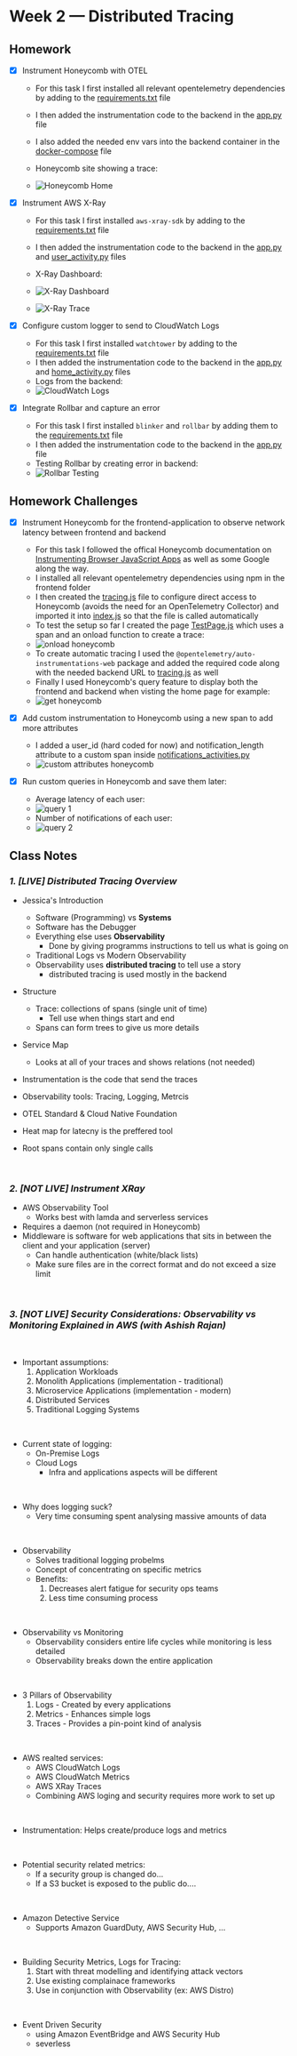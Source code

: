 # Week 2 — Distributed Tracing

## Homework

- [x] Instrument Honeycomb with OTEL
  - For this task I first installed all relevant opentelemetry dependencies by adding to the [requirements.txt](./../backend-flask/requirements.txt) file

  - I then added the instrumentation code to the backend in the [app.py](./../backend-flask/app.py) file
  
  - I also added the needed env vars into the backend container in the [docker-compose](./../docker-compose.yml) file
  - Honeycomb site showing a trace:
  - ![Honeycomb Home](./assets/week2/week2-honecomb-home.PNG)

- [x] Instrument AWS X-Ray
  - For this task I first installed `aws-xray-sdk` by adding to the [requirements.txt](./../backend-flask/requirements.txt) file

  - I then added the instrumentation code to the backend in the [app.py](./../backend-flask/app.py) and [user_activity.py](./../backend-flask/services/user_activities.py) files

  - X-Ray Dashboard:
  - ![X-Ray Dashboard](./assets/week2/week2-xray.PNG)
  - ![X-Ray Trace](./assets/week2/week2-xray-trace.PNG)


- [x] Configure custom logger to send to CloudWatch Logs
    - For this task I first installed `watchtower` by adding to the [requirements.txt](./../backend-flask/requirements.txt) file
    - I then added the instrumentation code to the backend in the [app.py](./../backend-flask/app.py) and [home_activity.py](./../backend-flask/services/home_activities.py) files
    - Logs from the backend:
    - ![CloudWatch Logs](./assets/week2/week2-cloudwatch.PNG)
  
- [x] Integrate Rollbar and capture an error
    - For this task I first installed `blinker` and `rollbar` by adding them to the [requirements.txt](./../backend-flask/requirements.txt) file
    - I then added the instrumentation code to the backend in the [app.py](./../backend-flask/app.py) file
    - Testing Rollbar by creating error in backend:
    - ![Rollbar Testing](./assets/week2/week2-rollbar.PNG)

## Homework Challenges

- [x] Instrument Honeycomb for the frontend-application to observe network latency between frontend and backend
    - For this task I followed the offical Honeycomb documentation on [Instrumenting Browser JavaScript Apps](https://docs.honeycomb.io/getting-data-in/opentelemetry/browser-js/) as well as some Google along the way. 
    - I installed all relevant opentelemetry dependencies using npm in the frontend folder
    - I then created the [tracing.js](./../frontend-react-js/src/tracing.js) file to configure direct access to Honeycomb (avoids the need for an OpenTelemetry Collector) and imported it into [index.js](./../frontend-react-js/src/index.js) so that the file is called automatically 
    - To test the setup so far I created the page [TestPage.js](./../frontend-react-js/pages/../src/pages/TestPage.js) which uses a span and an onload function to create a trace:
    - ![onload honeycomb](./assets/week2/week2-honecomb-onload.PNG)
    - To create automatic tracing I used the `@opentelemetry/auto-instrumentations-web` package and added the required code along with the needed backend URL to [tracing.js](./../frontend-react-js/src/tracing.js) as well 
    - Finally I used Honeycomb's query feature to display both the frontend and backend when visting the home page for example:
    - ![get honeycomb](./assets/week2/week2-honecomb-httpget.PNG)

- [x] Add custom instrumentation to Honeycomb using a new span to add more attributes
  - I added a user_id (hard coded for now) and notification_length attribute to a custom span inside [notifications_activities.py](./../backend-flask/services/notifications_activities.py)
  - ![custom attributes honeycomb](./assets/week2/week2-custom-attributes.PNG)

- [x] Run custom queries in Honeycomb and save them later:
  - Average latency of each user:
  - ![query 1](./assets/week2/week2-query-latency.PNG)
  - Number of notifications of each user:
  - ![query 2](./assets/week2/week2-query-notifications.PNG)

## Class Notes

### _1. [LIVE] Distributed Tracing Overview_

- Jessica's Introduction

  - Software (Programming) vs **Systems**
  - Software has the Debugger
  - Everything else uses **Observability**
    - Done by giving programms instructions to tell us what is going on
  - Traditional Logs vs Modern Observability
  - Observability uses **distributed tracing** to tell use a story
    - distributed tracing is used mostly in the backend

- Structure
  - Trace: collections of spans (single unit of time)
    - Tell use when things start and end
  - Spans can form trees to give us more details
- Service Map

  - Looks at all of your traces and shows relations (not needed)

- Instrumentation is the code that send the traces
- Observability tools: Tracing, Logging, Metrcis
- OTEL Standard & Cloud Native Foundation
- Heat map for latecny is the preffered tool
- Root spans contain only single calls

<br />

### _2. [NOT LIVE] Instrument XRay_

- AWS Observability Tool
  - Works best with lamda and serverless services
- Requires a daemon (not required in Honeycomb)
- Middleware is software for web applications that sits in between the client and your application (server)
  - Can handle authentication (white/black lists)
  - Make sure files are in the correct format and do not exceed a size limit

<br />

### _3. [NOT LIVE] Security Considerations: Observability vs Monitoring Explained in AWS (with Ashish Rajan)_

<br />

- Important assumptions:
  1. Application Workloads
  2. Monolith Applications (implementation - traditional)
  3. Microservice Applications (implementation - modern)
  4. Distributed Services
  5. Traditional Logging Systems

<br />

- Current state of logging:
  - On-Premise Logs
  - Cloud Logs
    - Infra and applications aspects will be different

<br />

- Why does logging suck?
  - Very time consuming spent analysing massive amounts of data

<br />

- Observability
  - Solves traditional logging probelms
  - Concept of concentrating on specific metrics
  - Benefits:
    1. Decreases alert fatigue for security ops teams
    2. Less time consuming process

<br />

- Observability vs Monitoring
  - Observability considers entire life cycles while monitoring is less detailed
  - Observability breaks down the entire application

<br />

- 3 Pillars of Observability
  1. Logs - Created by every applications
  2. Metrics - Enhances simple logs
  3. Traces - Provides a pin-point kind of analysis

<br />

- AWS realted services:
  - AWS CloudWatch Logs
  - AWS CloudWatch Metrics
  - AWS XRay Traces
  - Combining AWS loging and security requires more work to set up

<br />

- Instrumentation: Helps create/produce logs and metrics

<br />

- Potential security related metrics:
  - If a security group is changed do...
  - If a S3 bucket is exposed to the public do....

<br />

- Amazon Detective Service
  - Supports Amazon GuardDuty, AWS Security Hub, ...

<br />

- Building Security Metrics, Logs for Tracing:
  1. Start with threat modelling and identifying attack vectors
  2. Use existing complainace frameworks   
  3. Use in conjunction with Observability (ex: AWS Distro)

<br />

- Event Driven Security
  - using Amazon EventBridge and AWS Security Hub
  - severless 








